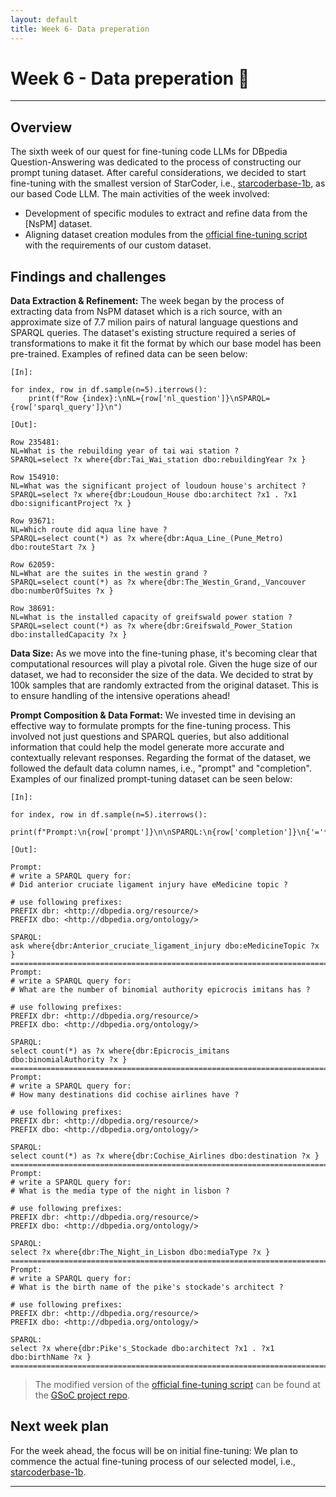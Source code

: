 ```yaml
---
layout: default
title: Week 6- Data preperation
---
```


# Week 6 - Data preperation 📄

---

## Overview
The sixth week of our quest for fine-tuning code LLMs for DBpedia Question-Answering was dedicated to the process of constructing our prompt tuning dataset. After careful considerations, we decided to start fine-tuning with the smallest version of StarCoder, i.e., [starcoderbase-1b], as our based Code LLM. The main activities of the week involved: 
- Development of specific modules to extract and refine data from the [NsPM] dataset. 
- Aligning dataset creation modules from the [official fine-tuning script] with the requirements of our custom dataset.



## Findings and challenges 

**Data Extraction & Refinement:** The week began by the process of extracting data from NsPM dataset which is a rich source, with an approximate size of 7.7 milion pairs of natural language questions and SPARQL queries. The dataset's existing structure required a series of transformations to make it fit the format by which our base model has been pre-trained. Examples of refined data can be seen below:

`[In]:`
```
for index, row in df.sample(n=5).iterrows():
    print(f"Row {index}:\nNL={row['nl_question']}\nSPARQL={row['sparql_query']}\n")
```
`[Out]:`
```
Row 235481:
NL=What is the rebuilding year of tai wai station ?
SPARQL=select ?x where{dbr:Tai_Wai_station dbo:rebuildingYear ?x }

Row 154910:
NL=What was the significant project of loudoun house's architect ?
SPARQL=select ?x where{dbr:Loudoun_House dbo:architect ?x1 . ?x1 dbo:significantProject ?x }

Row 93671:
NL=Which route did aqua line have ?
SPARQL=select count(*) as ?x where{dbr:Aqua_Line_(Pune_Metro) dbo:routeStart ?x }

Row 62059:
NL=What are the suites in the westin grand ?
SPARQL=select count(*) as ?x where{dbr:The_Westin_Grand,_Vancouver dbo:numberOfSuites ?x }

Row 38691:
NL=What is the installed capacity of greifswald power station ?
SPARQL=select count(*) as ?x where{dbr:Greifswald_Power_Station dbo:installedCapacity ?x }
```

**Data Size:** 
As we move into the fine-tuning phase, it's becoming clear that computational resources will play a pivotal role. Given the huge size of our dataset, we had to reconsider the size of the data. We decided to strat by 100k samples that are randomly extracted from the original dataset. This is to ensure handling of the intensive operations ahead! 


**Prompt Composition & Data Format:** We invested time in devising an effective way to formulate prompts for the fine-tuning process. This involved not just questions and SPARQL queries, but also additional information that could help the model generate more accurate and contextually relevant responses. Regarding the format of the dataset, we followed the default data column names, i.e., "prompt" and "completion". Examples of our finalized prompt-tuning dataset can be seen below:

`[In]:`
```
for index, row in df.sample(n=5).iterrows():
    print(f"Prompt:\n{row['prompt']}\n\nSPARQL:\n{row['completion']}\n{'='*80}")
```
`[Out]:`
```
Prompt:
# write a SPARQL query for:
# Did anterior cruciate ligament injury have eMedicine topic ?

# use following prefixes:
PREFIX dbr: <http://dbpedia.org/resource/>
PREFIX dbo: <http://dbpedia.org/ontology/>

SPARQL:
ask where{dbr:Anterior_cruciate_ligament_injury dbo:eMedicineTopic ?x }
================================================================================
Prompt:
# write a SPARQL query for:
# What are the number of binomial authority epicrocis imitans has ?

# use following prefixes:
PREFIX dbr: <http://dbpedia.org/resource/>
PREFIX dbo: <http://dbpedia.org/ontology/>

SPARQL:
select count(*) as ?x where{dbr:Epicrocis_imitans dbo:binomialAuthority ?x }
================================================================================
Prompt:
# write a SPARQL query for:
# How many destinations did cochise airlines have ?

# use following prefixes:
PREFIX dbr: <http://dbpedia.org/resource/>
PREFIX dbo: <http://dbpedia.org/ontology/>

SPARQL:
select count(*) as ?x where{dbr:Cochise_Airlines dbo:destination ?x }
================================================================================
Prompt:
# write a SPARQL query for:
# What is the media type of the night in lisbon ?

# use following prefixes:
PREFIX dbr: <http://dbpedia.org/resource/>
PREFIX dbo: <http://dbpedia.org/ontology/>

SPARQL:
select ?x where{dbr:The_Night_in_Lisbon dbo:mediaType ?x }
================================================================================
Prompt:
# write a SPARQL query for:
# What is the birth name of the pike's stockade's architect ?

# use following prefixes:
PREFIX dbr: <http://dbpedia.org/resource/>
PREFIX dbo: <http://dbpedia.org/ontology/>

SPARQL:
select ?x where{dbr:Pike's_Stockade dbo:architect ?x1 . ?x1 dbo:birthName ?x }
================================================================================
```
> The modified version of the [official fine-tuning script] can be found at the [GSoC project repo].


## Next week plan

For the week ahead, the focus will be on initial fine-tuning: We plan to commence the actual fine-tuning process of our selected model, i.e., [starcoderbase-1b].

----
[starcoderbase-1b]: https://huggingface.co/bigcode/starcoderbase-1b
[official fine-tuning script]: https://github.com/bigcode-project/starcoder/blob/main/finetune/finetune.py
[GSoC project repo]: https://github.com/dbpedia/neural-qa/tree/gsoc-mehrzad/gsoc/mehrzad